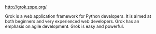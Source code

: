http://grok.zope.org/

Grok is a web application framework for Python developers. It is aimed at both beginners and very experienced web developers. Grok has an emphasis on agile development. Grok is easy and powerful.
